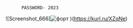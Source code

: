           PASSWORD- 2023 

![Screenshot_666]![форт](https://github.com/luzonventura/PracticasIG/assets/44817008/29d5c57a-8b63-4c5c-a43e-087e6dc27cc8)
)(https://kurl.ru/XZqNe)
